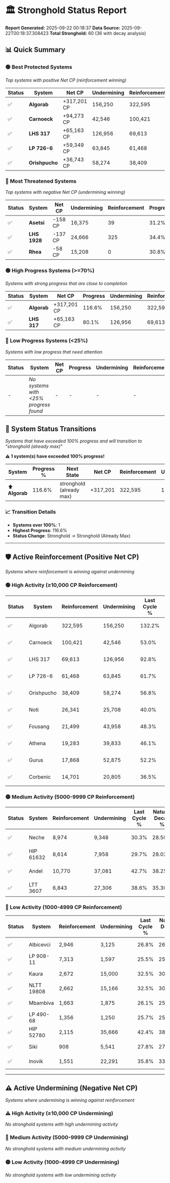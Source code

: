 # 🏛️ Stronghold Status Report

**Report Generated:** 2025-09-22 00:18:37
**Data Source:** 2025-09-22T00:18:37.308423
**Total Stronghold:** 60 (36 with decay analysis)

## 📊 Quick Summary

### 🟢 **Best Protected Systems**
*Top systems with positive Net CP (reinforcement winning)*

| Status | System | Net CP | Undermining | Reinforcement | Progress |
|--------|--------|--------|-------------|---------------|----------|
| ✅ | **Algorab** | +317,201 CP | 156,250 | 322,595 | 116.6% |
| ✅ | **Carnoeck** | +94,273 CP | 42,546 | 100,421 | 48.7% |
| ✅ | **LHS 317** | +65,163 CP | 126,956 | 69,613 | 80.1% |
| ✅ | **LP 726-6** | +59,349 CP | 63,845 | 61,468 | 55.3% |
| ✅ | **Orishpucho** | +36,743 CP | 58,274 | 38,409 | 51.0% |

### 🔴 **Most Threatened Systems**
*Top systems with negative Net CP (undermining winning)*

| Status | System | Net CP | Undermining | Reinforcement | Progress |
|--------|--------|--------|-------------|---------------|----------|
| ✅ | **Asetsi** | -158 CP | 16,375 | 39 | 31.2% |
| ✅ | **LHS 1928** | -137 CP | 24,666 | 325 | 34.4% |
| ✅ | **Rhea** | -58 CP | 15,208 | 0 | 30.8% |

### 🟢 **High Progress Systems (>=70%)**
*Systems with strong progress that are close to completion*

| Status | System | Net CP | Progress | Undermining | Reinforcement |
|--------|--------|--------|----------|-------------|---------------|
| ✅ | **Algorab** | +317,201 CP | 116.6% | 156,250 | 322,595 |
| ✅ | **LHS 317** | +65,163 CP | 80.1% | 126,956 | 69,613 |

### 🔴 **Low Progress Systems (<25%)**
*Systems with low progress that need attention*

| Status | System | Net CP | Progress | Undermining | Reinforcement |
|--------|--------|--------|----------|-------------|---------------|
| - | *No systems with <25% progress found* | - | - | - | - |
## 🔄 System Status Transitions  
*Systems that have exceeded 100% progress and will transition to "stronghold (already max)"*

**⚠️ 1 system(s) have exceeded 100% progress!**

| System | Progress % | Next State | Net CP | Reinforcement | Undermining | 
|--------|------------|-------------|--------|---------------|-------------|
| ⬆️ **Algorab** | 116.6% | stronghold (already max) | +317,201 | 322,595 | 156,250 |

### 📈 Transition Details
- **Systems over 100%**: 1
- **Highest Progress**: 116.6%
- **Status Change**: Stronghold → Stronghold (Already Max)

---

## 🛡️ Active Reinforcement (Positive Net CP)
*Systems where reinforcement is winning against undermining*

### 🟢 High Activity (≥10,000 CP Reinforcement)

| Status | System | Reinforcement | Undermining | Last Cycle % | Natural Decay % | Current Progress % | Current CP | Net CP | Activity |
|--------|--------|---------------|-------------|--------------|-----------------|-------------------|------------|--------|----------|
| ✅ | Algorab | 322,595 | 156,250 | 132.2% | 84.88% | 116.6% | 1,166,000 | +317,201 | 🟢 High Reinforcement |
| ✅ | Carnoeck | 100,421 | 42,546 | 53.0% | 39.27% | 48.7% | 487,000 | +94,273 | 🟢 High Reinforcement |
| ✅ | LHS 317 | 69,613 | 126,956 | 92.8% | 73.58% | 80.1% | 800,999 | +65,163 | 🟢 High Reinforcement |
| ✅ | LP 726-6 | 61,468 | 63,845 | 61.7% | 49.36% | 55.3% | 552,999 | +59,349 | 🟢 High Reinforcement |
| ✅ | Orishpucho | 38,409 | 58,274 | 56.8% | 47.33% | 51.0% | 510,000 | +36,743 | 🟢 High Reinforcement |
| ✅ | Noti | 26,341 | 25,708 | 40.0% | 34.82% | 37.4% | 374,000 | +25,845 | 🟢 High Reinforcement |
| ✅ | Fousang | 21,499 | 43,958 | 48.3% | 41.86% | 43.9% | 439,000 | +20,426 | 🟢 High Reinforcement |
| ✅ | Athena | 19,283 | 39,833 | 46.1% | 40.27% | 42.1% | 421,000 | +18,341 | 🟢 High Reinforcement |
| ✅ | Gurus | 17,868 | 52,875 | 52.2% | 45.26% | 46.9% | 469,000 | +16,414 | 🟢 High Reinforcement |
| ✅ | Corbenic | 14,701 | 20,805 | 36.5% | 32.96% | 34.4% | 344,000 | +14,441 | 🟢 High Reinforcement |

### 🟡 Medium Activity (5000-9999 CP Reinforcement)

| Status | System | Reinforcement | Undermining | Last Cycle % | Natural Decay % | Current Progress % | Current CP | Net CP | Activity |
|--------|--------|---------------|-------------|--------------|-----------------|-------------------|------------|--------|----------|
| ✅ | Neche | 8,974 | 9,348 | 30.3% | 28.50% | 29.4% | 294,000 | +8,991 | 🟡 Medium Reinforcement |
| ✅ | HIP 61632 | 8,614 | 7,958 | 29.7% | 28.02% | 28.9% | 289,000 | +8,811 | 🟡 Medium Reinforcement |
| ✅ | Andel | 10,770 | 37,081 | 42.7% | 38.25% | 39.0% | 390,000 | +7,517 | 🟡 Medium Reinforcement |
| ✅ | LTT 3607 | 6,843 | 27,306 | 38.6% | 35.30% | 35.9% | 359,000 | +5,972 | 🟡 Medium Reinforcement |

### 🔴 Low Activity (1000-4999 CP Reinforcement)

| Status | System | Reinforcement | Undermining | Last Cycle % | Natural Decay % | Current Progress % | Current CP | Net CP | Activity |
|--------|--------|---------------|-------------|--------------|-----------------|-------------------|------------|--------|----------|
| ✅ | Albicevci | 2,946 | 3,125 | 26.8% | 26.17% | 26.5% | 265,000 | +3,329 | 🔵 Low Reinforcement |
| ✅ | LP 908-11 | 7,313 | 1,597 | 25.5% | 25.00% | 25.3% | 253,000 | +3,000 | 🔵 Low Reinforcement |
| ✅ | Kaura | 2,672 | 15,000 | 32.5% | 30.74% | 31.0% | 310,000 | +2,645 | 🔵 Low Reinforcement |
| ✅ | NLTT 19808 | 2,662 | 15,166 | 32.5% | 30.75% | 31.0% | 310,000 | +2,504 | 🔵 Low Reinforcement |
| ✅ | Mbambiva | 1,663 | 1,875 | 26.1% | 25.69% | 25.9% | 259,000 | +2,099 | 🔵 Low Reinforcement |
| ✅ | LP 490-68 | 1,356 | 1,250 | 25.7% | 25.42% | 25.6% | 256,000 | +1,751 | 🔵 Low Reinforcement |
| ✅ | HIP 52780 | 2,115 | 35,666 | 42.4% | 38.67% | 38.8% | 387,999 | +1,328 | 🔵 Low Reinforcement |
| ✅ | Siki | 908 | 5,541 | 27.8% | 27.08% | 27.2% | 272,000 | +1,173 | 🔵 Low Reinforcement |
| ✅ | Inovik | 1,551 | 22,291 | 35.8% | 33.49% | 33.6% | 336,000 | +1,137 | 🔵 Low Reinforcement |


---

## ⚠️ Active Undermining (Negative Net CP)
*Systems where undermining is winning against reinforcement*

### ⚠️ High Activity (≥10,000 CP Undermining)

*No stronghold systems with high undermining activity*

### 🔶 Medium Activity (5000-9999 CP Undermining)

*No stronghold systems with medium undermining activity*

### 🟡 Low Activity (1000-4999 CP Undermining)

*No stronghold systems with low undermining activity*
